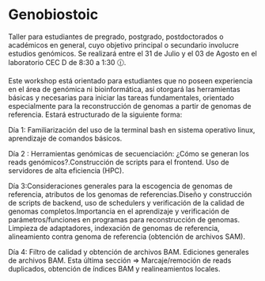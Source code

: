 # Genobiostoic
Taller para estudiantes de pregrado, postgrado, postdoctorados o académicos en general, cuyo objetivo principal o secundario involucre estudios genómicos. Se realizará entre el 31 de Julio y el 03 de Agosto en el laboratorio CEC D de 8:30 a 1:30 🕧. 

Este workshop está orientado para estudiantes que no poseen experiencia en el área de genómica ni bioinformática, así otorgará las herramientas básicas y necesarias para iniciar las tareas fundamentales, orientado especialmente para la reconstrucción de genomas a partir de genomas de referencia. Estará estructurado de la siguiente forma:

Día 1: Familiarización del uso de la terminal bash en sistema operativo linux, aprendizaje de comandos básicos.

Día 2 : Herramientas genómicas de secuenciación: ¿Cómo se generan los reads genómicos?.Construcción de scripts para el frontend.  Uso de servidores de alta eficiencia (HPC). 

Día 3:Consideraciones generales para la escogencia de genomas de referencia, atributos de los genomas de referencias.Diseño y construcción de scripts de backend, uso de schedulers y verificación de la calidad de genomas completos.Importancia en el aprendizaje y verificación de parámetros/funciones en programas para reconstrucción de genomas. Limpieza de adaptadores, indexación de genomas de referencia, alineamiento contra genoma de referencia (obtención de archivos SAM).

Día 4: Filtro de calidad y obtención de archivos BAM. Ediciones generales de archivos BAM. Esta última sección => Marcaje/remoción de reads duplicados, obtención de índices BAM y realineamientos locales.
